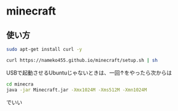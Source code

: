 # minecraft
## 使い方
```sh
sudo apt-get install curl -y

curl https://nameko455.github.io/minecraft/setup.sh | sh
```

USBで起動させるUbuntuじゃないときは、一回↑をやったら次からは
```sh
cd minecra
java -jar Minecraft.jar -Xmx1024M -Xms512M -Xmn1024M
```
でいい
